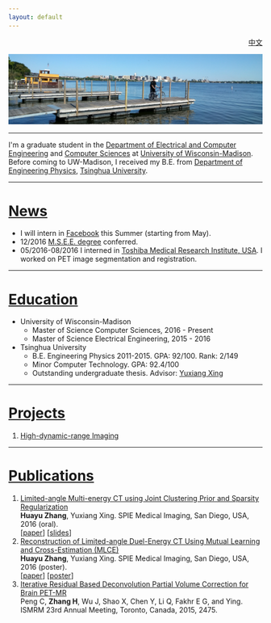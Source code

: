 ```yaml
---
layout: default
---
```

<div style="text-align: right"> <a href="index-zh.html">中文 </a></div>

![](photos/IMG_20160918_104348.jpg)

---
I'm a graduate student in the [Department of Electrical and Computer Engineering](http://www.engr.wisc.edu/ece.html) and [Computer Sciences](https://www.cs.wisc.edu/) at [University of Wisconsin-Madison](http://www.wisc.edu/). Before coming to UW-Madison, I received my B.E. from [Department of Engineering Physics](http://www.tsinghua.edu.cn/publish/ep/index.html), [Tsinghua University](http://www.tsinghua.edu.cn/publish/newthu/index.html).


- - -
# [News](#news)

* I will intern in [Facebook](https://www.facebook.com) this Summer (starting from May). 
* 12/2016 [M.S.E.E. degree](Diplomas/MSEE_diploma.jpg) conferred. 
* 05/2016-08/2016 I interned in [Toshiba Medical Research Institute, USA](http://www.tmru.com/). I worked on PET image segmentation and registration.

- - -
# [Education](#edu)

- University of Wisconsin-Madison
    - Master of Science Computer Sciences, 2016 - Present
    - Master of Science Electrical Engineering, 2015 - 2016
- Tsinghua University
    - B.E. Engineering Physics 2011-2015. GPA: 92/100. Rank: 2/149
    - Minor Computer Technology. GPA: 92.4/100
    - Outstanding undergraduate thesis. Advisor: [Yuxiang Xing](http://www.tsinghua.edu.cn/publish/epen/1733/2010/20101211172428918347272/20101211172428918347272_.html)

---
# [Projects](#prj)
1. [High-dynamic-range Imaging](https://gug11.github.io/HDR/) <!-- ![](photos/Hall.jpg) -->

---
# [Publications](#pub)
1. [Limited-angle Multi-energy CT using Joint Clustering Prior and Sparsity Regularization](http://dx.doi.org/10.1117/12.2214312) <br />  __Huayu Zhang__, Yuxiang Xing. SPIE Medical Imaging, San Diego, USA, 2016 (oral). <br />\[[paper](papers/CPSR.pdf)\] \[[slides](papers/CPSR_slides.pdf)\]
1. [Reconstruction of Limited-angle Duel-Energy CT Using Mutual Learning and Cross-Estimation (MLCE)](http://dx.doi.org/10.1117/12.2211224) <br /> __Huayu Zhang__, Yuxiang Xing. SPIE Medical Imaging, San Diego, USA, 2016 (poster). <br /> \[[paper](papers/MLCE.pdf)\] \[[poster](papers/MLCE_poster.pdf)\]
1. [Iterative Residual Based Deconvolution Partial Volume Correction for Brain PET-MR](papers/IRD.pdf) <br /> Peng C, __Zhang H__, Wu J, Shao X, Chen Y, Li Q, Fakhr E G, and Ying. ISMRM 23rd Annual Meeting, Toronto, Canada, 2015, 2475.

<!-- ref
Text can be **bold**, _italic_, or ~~strikethrough~~.

[Link to another page](another-page).

There should be whitespace between paragraphs.

There should be whitespace between paragraphs. We recommend including a README, or a file with information about your project.

# [](#header-1)Header 1

This is a normal paragraph following a header. GitHub is a code hosting platform for version control and collaboration. It lets you and others work together on projects from anywhere.

## [](#header-2)Header 2

> This is a blockquote following a header.
>
> When something is important enough, you do it even if the odds are not in your favor.

### [](#header-3)Header 3

```js
// Javascript code with syntax highlighting.
var fun = function lang(l) {
  dateformat.i18n = require('./lang/' + l)
  return true;
}
```

```ruby
# Ruby code with syntax highlighting
GitHubPages::Dependencies.gems.each do |gem, version|
  s.add_dependency(gem, "= #{version}")
end
```

#### [](#header-4)Header 4

*   This is an unordered list following a header.
*   This is an unordered list following a header.
*   This is an unordered list following a header.

##### [](#header-5)Header 5

1.  This is an ordered list following a header.
2.  This is an ordered list following a header.
3.  This is an ordered list following a header.

###### [](#header-6)Header 6

| head1        | head two          | three |
|:-------------|:------------------|:------|
| ok           | good swedish fish | nice  |
| out of stock | good and plenty   | nice  |
| ok           | good `oreos`      | hmm   |
| ok           | good `zoute` drop | yumm  |

### There's a horizontal rule below this.

* * *

### Here is an unordered list:

*   Item foo
*   Item bar
*   Item baz
*   Item zip

### And an ordered list:

1.  Item one
1.  Item two
1.  Item three
1.  Item four

### And a nested list:

- level 1 item
  - level 2 item
  - level 2 item
    - level 3 item
    - level 3 item
- level 1 item
  - level 2 item
  - level 2 item
  - level 2 item
- level 1 item
  - level 2 item
  - level 2 item
- level 1 item

### Small image

![](https://assets-cdn.github.com/images/icons/emoji/octocat.png)

### Large image

![](https://guides.github.com/activities/hello-world/branching.png)


### Definition lists can be used with HTML syntax.

<dl>
<dt>Name</dt>
<dd>Godzilla</dd>
<dt>Born</dt>
<dd>1952</dd>
<dt>Birthplace</dt>
<dd>Japan</dd>
<dt>Color</dt>
<dd>Green</dd>
</dl>

```
Long, single-line code blocks should not wrap. They should horizontally scroll if they are too long. This line should be long enough to demonstrate this.
```

```
The final element.
```
-->
